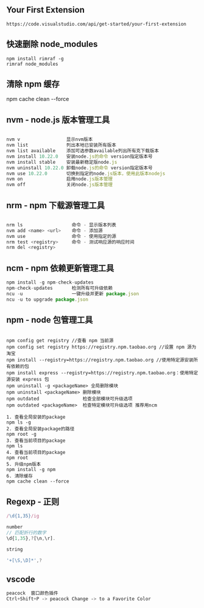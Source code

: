 ## Your First Extension

```
https://code.visualstudio.com/api/get-started/your-first-extension
```

## **快速删除 node_modules**

```shell
npm install rimraf -g
rimraf node_modules

```

## 清除 npm 缓存

npm cache clean --force

## nvm - node.js 版本管理工具

```js

nvm v                 显示nvm版本
nvm list              列出本地已安装所有版本
nvm list available    添加可选参数available列出所有克下载版本
nvm install 10.22.0   安装node.js的命令 version指定版本号
nvm install stable    安装最新稳定版node.js
nvm uninstall 10.22.0 卸载node.js的命令 version指定版本号
nvm use 10.22.0       切换到指定的node.js版本，使用此版本nodejs
nvm on                启用node.js版本管理
nvm off               关闭node.js版本管理

```

## nrm - npm 下载源管理工具

```js

nrm ls 					命令 - 显示版本列表
nvm add <name> <url>	命令 - 添加源
nvm use 				命令 - 使用指定的源
nrm test <registry>		命令 - 测试响应源的响应时间
nrm del <registry>

```

## ncm - npm 依赖更新管理工具

```js
npm install -g npm-check-updates
npm-check-updates		检测所有可升级依赖
ncu -u					一键升级并更新 package.json
ncu -u to upgrade package.json
```

## npm - node 包管理工具

```shell

npm config get registry //查看 npm 当前源
npm config set registry https://registry.npm.taobao.org //设置 npm 源为淘宝
npm install --registry=https://registry.npm.taobao.org //使用特定源安装所有依赖的包
npm install express --registry=https://registry.npm.taobao.org：使用特定源安装 express 包
npm uninstall -g <packageName> 全局删除模块
npm uninstall <packageName> 删除模块
npm outdated				检查全部模块可升级选项
npm outdated <packageName>	检查特定模块可升级选项 推荐用ncm

1. 查看全局安装的package
npm ls -g
2. 查看全局安装package的路径
npm root -g
3. 查看当前项目的package
npm ls
4. 查看当前项目的package
npm root
5. 升级npm版本
npm install -g npm
6. 清除缓存
npm cache clean --force
```

## Regexp - 正则

```js
/\d{1,35}/ig

number
// 匹配折行的数字
\d{1,35},?[\n,\r].

string

'+[\S,\D]*',?
```

## **vscode**

```css
peacock  窗口颜色插件
Ctrl+Shift+P -> peacock Change -> to a Favorite Color

```
